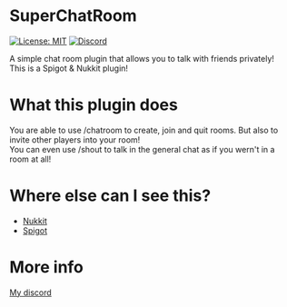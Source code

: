 # SuperChatRoom
[![License: MIT](https://img.shields.io/badge/license-MIT-blue.svg)](LICENSE)
[![Discord](https://img.shields.io/discord/770270138876166145.svg?color=%237289da&label=discord)](https://discord.gg/ECDstm863x)

A simple chat room plugin that allows you to talk with friends privately!<br>
This is a Spigot & Nukkit plugin!<br>

# What this plugin does
You are able to use /chatroom to create, join and quit rooms. But also to invite other players into your room!<br>
You can even use /shout to talk in the general chat as if you wern't in a room at all!<br>

# Where else can I see this?
* [Nukkit](https://cloudburstmc.org/resources/superchatroom.650/)
* [Spigot](https://www.spigotmc.org/resources/super-chat-room.88017/)

# More info
[My discord](https://discord.gg/DfqduqS)
